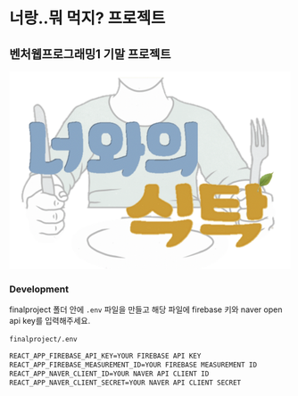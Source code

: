 # 너랑..뭐 먹지? 프로젝트 
## 벤처웹프로그래밍1 기말 프로젝트 

![logo](./src/static/images/logo.png)
### Development

finalproject 폴더 안에 `.env` 파일을 만들고 해당 파일에 firebase 키와 naver open api key를 입력해주세요.

`finalproject/.env`
```
REACT_APP_FIREBASE_API_KEY=YOUR FIREBASE API KEY
REACT_APP_FIREBASE_MEASUREMENT_ID=YOUR FIREBASE MEASUREMENT ID
REACT_APP_NAVER_CLIENT_ID=YOUR NAVER API CLIENT ID
REACT_APP_NAVER_CLIENT_SECRET=YOUR NAVER API CLIENT SECRET
```

